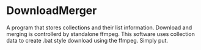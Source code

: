 # DownloadMerger
A program that stores collections and their list information. Download and merging is controllerd by standalone ffmpeg. This software uses collection data to create .bat style download using the ffmpeg. Simply put.
